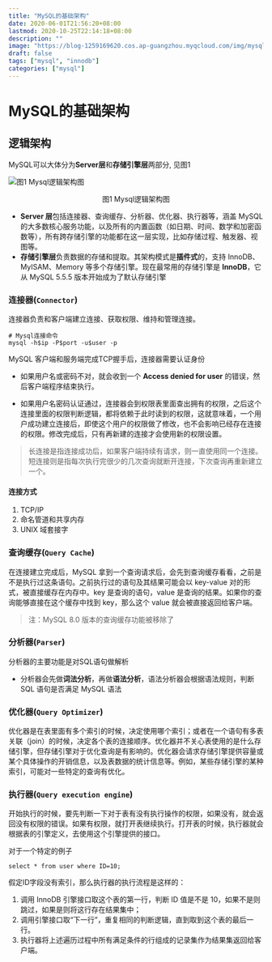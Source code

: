 ```yaml
---
title: "MySQL的基础架构"
date: 2020-06-01T21:56:20+08:00
lastmod: 2020-10-25T22:14:18+08:00
description: ""
image: "https://blog-1259169620.cos.ap-guangzhou.myqcloud.com/img/mysql-architecture.png"
draft: false
tags: ["mysql", "innodb"]
categories: ["mysql"]
---
```


# MySQL的基础架构

## 逻辑架构

MySQL可以大体分为**Server层**和**存储引擎层**两部分, 见图1

![图1 Mysql逻辑架构图](https://blog-1259169620.cos.ap-guangzhou.myqcloud.com/img/20211018154957.png)

<div style="text-align: center;">图1 Mysql逻辑架构图</div>

* **Server 层**包括连接器、查询缓存、分析器、优化器、执行器等，涵盖 MySQL 的大多数核心服务功能，以及所有的内置函数（如日期、时间、数学和加密函数等），所有跨存储引擎的功能都在这一层实现，比如存储过程、触发器、视图等。
* **存储引擎层**负责数据的存储和提取。其架构模式是**插件式**的，支持 InnoDB、MyISAM、Memory 等多个存储引擎。现在最常用的存储引擎是 **InnoDB**，它从 MySQL 5.5.5 版本开始成为了默认存储引擎

### 连接器(`Connector`)

连接器负责和客户端建立连接、获取权限、维持和管理连接。

```mysql
# Mysql连接命令
mysql -h$ip -P$port -u$user -p
```

MySQL 客户端和服务端完成TCP握手后，连接器需要认证身份

* 如果用户名或密码不对，就会收到一个 **Access denied for user** 的错误，然后客户端程序结束执行。

* 如果用户名密码认证通过，连接器会到权限表里面查出拥有的权限，之后这个连接里面的权限判断逻辑，都将依赖于此时读到的权限，这就意味着，一个用户成功建立连接后，即使这个用户的权限做了修改，也不会影响已经存在连接的权限。修改完成后，只有再新建的连接才会使用新的权限设置。

> 长连接是指连接成功后，如果客户端持续有请求，则一直使用同一个连接。短连接则是指每次执行完很少的几次查询就断开连接，下次查询再重新建立一个。

#### 连接方式

1. TCP/IP
2. 命名管道和共享内存
3. UNIX 域套接字

### 查询缓存(`Query Cache`)

在连接建立完成后，MySQL 拿到一个查询请求后，会先到查询缓存看看，之前是不是执行过这条语句。之前执行过的语句及其结果可能会以 key-value 对的形式，被直接缓存在内存中。key 是查询的语句，value 是查询的结果。如果你的查询能够直接在这个缓存中找到 key，那么这个 value 就会被直接返回给客户端。

> 注：MySQL 8.0 版本的查询缓存功能被移除了

### 分析器(`Parser`)

分析器的主要功能是对SQL语句做解析

* 分析器会先做**词法分析**，再做**语法分析**，语法分析器会根据语法规则，判断 SQL 语句是否满足 MySQL 语法

### 优化器(`Query Optimizer`)

优化器是在表里面有多个索引的时候，决定使用哪个索引；或者在一个语句有多表关联（join）的时候，决定各个表的连接顺序。优化器并不关心表使用的是什么存储引擎，但存储引擎对于优化查询是有影响的。优化器会请求存储引擎提供容量或某个具体操作的开销信息，以及表数据的统计信息等。例如，某些存储引擎的某种索引，可能对一些特定的查询有优化。

### 执行器(`Query execution engine`)

开始执行的时候，要先判断一下对于表有没有执行操作的权限，如果没有，就会返回没有权限的错误。如果有权限，就打开表继续执行。打开表的时候，执行器就会根据表的引擎定义，去使用这个引擎提供的接口。

对于一个特定的例子

```mysql
select * from user where ID=10;
```

假定ID字段没有索引，那么执行器的执行流程是这样的：

1. 调用 InnoDB 引擎接口取这个表的第一行，判断 ID 值是不是 10，如果不是则跳过，如果是则将这行存在结果集中；
2. 调用引擎接口取“下一行”，重复相同的判断逻辑，直到取到这个表的最后一行。
3. 执行器将上述遍历过程中所有满足条件的行组成的记录集作为结果集返回给客户端。
